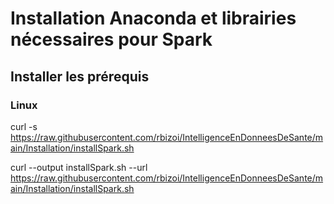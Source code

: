 # Installation Anaconda et librairies nécessaires pour Spark

## Installer les prérequis
### Linux
curl -s https://raw.githubusercontent.com/rbizoi/IntelligenceEnDonneesDeSante/main/Installation/installSpark.sh

curl --output installSpark.sh --url https://raw.githubusercontent.com/rbizoi/IntelligenceEnDonneesDeSante/main/Installation/installSpark.sh
